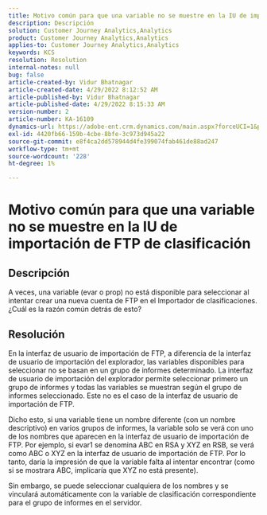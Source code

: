```yaml
---
title: Motivo común para que una variable no se muestre en la IU de importación de FTP de clasificación
description: Descripción
solution: Customer Journey Analytics,Analytics
product: Customer Journey Analytics,Analytics
applies-to: Customer Journey Analytics,Analytics
keywords: KCS
resolution: Resolution
internal-notes: null
bug: false
article-created-by: Vidur Bhatnagar
article-created-date: 4/29/2022 8:12:52 AM
article-published-by: Vidur Bhatnagar
article-published-date: 4/29/2022 8:15:33 AM
version-number: 2
article-number: KA-16109
dynamics-url: https://adobe-ent.crm.dynamics.com/main.aspx?forceUCI=1&pagetype=entityrecord&etn=knowledgearticle&id=a2c6d429-94c7-ec11-a7b6-0022480a1de4
exl-id: 4420fb66-159b-4cbe-8bfe-3c973d945a22
source-git-commit: e8f4ca2dd578944d4fe399074fab461de88ad247
workflow-type: tm+mt
source-wordcount: '228'
ht-degree: 1%

---
```


# Motivo común para que una variable no se muestre en la IU de importación de FTP de clasificación

## Descripción


A veces, una variable (evar o prop) no está disponible para seleccionar al intentar crear una nueva cuenta de FTP en el Importador de clasificaciones. ¿Cuál es la razón común detrás de esto?


## Resolución


En la interfaz de usuario de importación de FTP, a diferencia de la interfaz de usuario de importación del explorador, las variables disponibles para seleccionar no se basan en un grupo de informes determinado. La interfaz de usuario de importación del explorador permite seleccionar primero un grupo de informes y todas las variables se muestran según el grupo de informes seleccionado. Este no es el caso de la interfaz de usuario de importación de FTP.

Dicho esto, si una variable tiene un nombre diferente (con un nombre descriptivo) en varios grupos de informes, la variable solo se verá con uno de los nombres que aparecen en la interfaz de usuario de importación de FTP. Por ejemplo, si evar1 se denomina ABC en RSA y XYZ en RSB, se verá como ABC o XYZ en la interfaz de usuario de importación de FTP. Por lo tanto, daría la impresión de que la variable falta al intentar encontrar (como si se mostrara ABC, implicaría que XYZ no está presente).

Sin embargo, se puede seleccionar cualquiera de los nombres y se vinculará automáticamente con la variable de clasificación correspondiente para el grupo de informes en el servidor.
